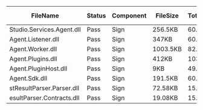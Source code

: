 ﻿ | FileName                  | Status | Component | FileSize | TotalTime(sec) | Upload(sec) | Submit(sec) | SignWait(sec) | Retry Count | 
 |---------------------------|--------|-----------|----------|----------------|-------------|-------------|---------------|-------------|
 | Studio.Services.Agent.dll | Pass   | Sign      | 256.5KB  | 60.25          | 0.94        | 0.76        | 58.23         | 0           | 
 | Agent.Listener.dll        | Pass   | Sign      | 347KB    | 60.25          | 0.94        | 0.77        | 58.23         | 0           | 
 | Agent.Worker.dll          | Pass   | Sign      | 1003.5KB | 82.08          | 1.13        | 0.64        | 80.06         | 0           | 
 | Agent.Plugins.dll         | Pass   | Sign      | 412KB    | 103.26         | 1.09        | 0.78        | 101.24        | 0           | 
 | Agent.PluginHost.dll      | Pass   | Sign      | 9KB      | 49.32          | 0.64        | 0.89        | 47.3          | 0           | 
 | Agent.Sdk.dll             | Pass   | Sign      | 191.5KB  | 60.24          | 0.93        | 0.39        | 58.23         | 0           | 
 | stResultParser.Parser.dll | Pass   | Sign      | 72.58KB  | 15.9           | 0.77        | 0.66        | 13.88         | 0           | 
 | esultParser.Contracts.dll | Pass   | Sign      | 19.08KB  | 15.9           | 0.73        | 0.68        | 13.88         | 0           | 
